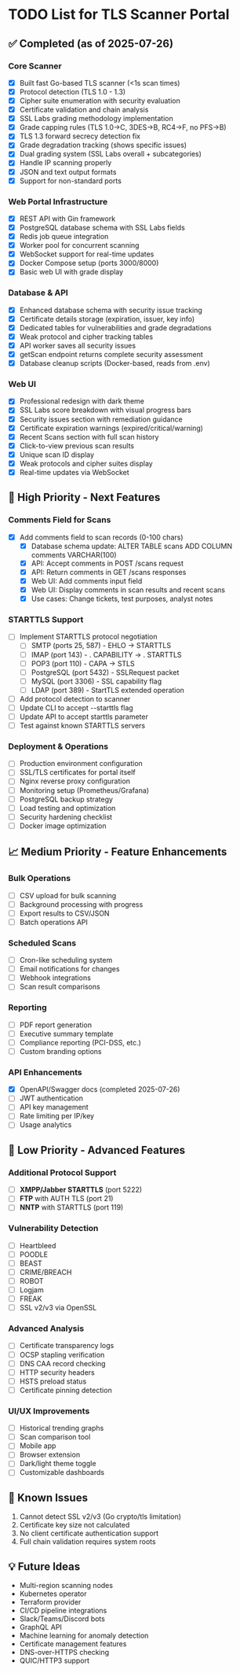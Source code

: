 # TODO List for TLS Scanner Portal

## ✅ Completed (as of 2025-07-26)

### Core Scanner
- [x] Built fast Go-based TLS scanner (<1s scan times)
- [x] Protocol detection (TLS 1.0 - 1.3)
- [x] Cipher suite enumeration with security evaluation
- [x] Certificate validation and chain analysis
- [x] SSL Labs grading methodology implementation
- [x] Grade capping rules (TLS 1.0→C, 3DES→B, RC4→F, no PFS→B)
- [x] TLS 1.3 forward secrecy detection fix
- [x] Grade degradation tracking (shows specific issues)
- [x] Dual grading system (SSL Labs overall + subcategories)
- [x] Handle IP scanning properly
- [x] JSON and text output formats
- [x] Support for non-standard ports

### Web Portal Infrastructure
- [x] REST API with Gin framework
- [x] PostgreSQL database schema with SSL Labs fields
- [x] Redis job queue integration
- [x] Worker pool for concurrent scanning
- [x] WebSocket support for real-time updates
- [x] Docker Compose setup (ports 3000/8000)
- [x] Basic web UI with grade display

### Database & API
- [x] Enhanced database schema with security issue tracking
- [x] Certificate details storage (expiration, issuer, key info)
- [x] Dedicated tables for vulnerabilities and grade degradations
- [x] Weak protocol and cipher tracking tables
- [x] API worker saves all security issues
- [x] getScan endpoint returns complete security assessment
- [x] Database cleanup scripts (Docker-based, reads from .env)

### Web UI
- [x] Professional redesign with dark theme
- [x] SSL Labs score breakdown with visual progress bars
- [x] Security issues section with remediation guidance
- [x] Certificate expiration warnings (expired/critical/warning)
- [x] Recent Scans section with full scan history
- [x] Click-to-view previous scan results
- [x] Unique scan ID display
- [x] Weak protocols and cipher suites display
- [x] Real-time updates via WebSocket

## 🚀 High Priority - Next Features

### Comments Field for Scans
- [x] Add comments field to scan records (0-100 chars)
  - [x] Database schema update: ALTER TABLE scans ADD COLUMN comments VARCHAR(100)
  - [x] API: Accept comments in POST /scans request
  - [x] API: Return comments in GET /scans responses
  - [x] Web UI: Add comments input field
  - [x] Web UI: Display comments in scan results and recent scans
  - [x] Use cases: Change tickets, test purposes, analyst notes

### STARTTLS Support
- [ ] Implement STARTTLS protocol negotiation
  - [ ] SMTP (ports 25, 587) - EHLO → STARTTLS
  - [ ] IMAP (port 143) - . CAPABILITY → . STARTTLS
  - [ ] POP3 (port 110) - CAPA → STLS
  - [ ] PostgreSQL (port 5432) - SSLRequest packet
  - [ ] MySQL (port 3306) - SSL capability flag
  - [ ] LDAP (port 389) - StartTLS extended operation
- [ ] Add protocol detection to scanner
- [ ] Update CLI to accept --starttls flag
- [ ] Update API to accept starttls parameter
- [ ] Test against known STARTTLS servers

### Deployment & Operations
- [ ] Production environment configuration
- [ ] SSL/TLS certificates for portal itself
- [ ] Nginx reverse proxy configuration
- [ ] Monitoring setup (Prometheus/Grafana)
- [ ] PostgreSQL backup strategy
- [ ] Load testing and optimization
- [ ] Security hardening checklist
- [ ] Docker image optimization

## 📈 Medium Priority - Feature Enhancements

### Bulk Operations
- [ ] CSV upload for bulk scanning
- [ ] Background processing with progress
- [ ] Export results to CSV/JSON
- [ ] Batch operations API

### Scheduled Scans
- [ ] Cron-like scheduling system
- [ ] Email notifications for changes
- [ ] Webhook integrations
- [ ] Scan result comparisons

### Reporting
- [ ] PDF report generation
- [ ] Executive summary template
- [ ] Compliance reporting (PCI-DSS, etc.)
- [ ] Custom branding options

### API Enhancements
- [x] OpenAPI/Swagger docs (completed 2025-07-26)
- [ ] JWT authentication
- [ ] API key management
- [ ] Rate limiting per IP/key
- [ ] Usage analytics

## 🔧 Low Priority - Advanced Features

### Additional Protocol Support
- [ ] **XMPP/Jabber STARTTLS** (port 5222)
- [ ] **FTP** with AUTH TLS (port 21)
- [ ] **NNTP** with STARTTLS (port 119)

### Vulnerability Detection
- [ ] Heartbleed
- [ ] POODLE
- [ ] BEAST
- [ ] CRIME/BREACH
- [ ] ROBOT
- [ ] Logjam
- [ ] FREAK
- [ ] SSL v2/v3 via OpenSSL

### Advanced Analysis
- [ ] Certificate transparency logs
- [ ] OCSP stapling verification
- [ ] DNS CAA record checking
- [ ] HTTP security headers
- [ ] HSTS preload status
- [ ] Certificate pinning detection

### UI/UX Improvements
- [ ] Historical trending graphs
- [ ] Scan comparison tool
- [ ] Mobile app
- [ ] Browser extension
- [ ] Dark/light theme toggle
- [ ] Customizable dashboards

## 🐛 Known Issues

1. Cannot detect SSL v2/v3 (Go crypto/tls limitation)
2. Certificate key size not calculated
3. No client certificate authentication support
4. Full chain validation requires system roots

## 💡 Future Ideas

- Multi-region scanning nodes
- Kubernetes operator
- Terraform provider
- CI/CD pipeline integrations
- Slack/Teams/Discord bots
- GraphQL API
- Machine learning for anomaly detection
- Certificate management features
- DNS-over-HTTPS checking
- QUIC/HTTP3 support